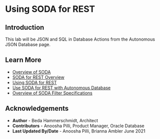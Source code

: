# Using SODA for REST

## Introduction

This lab will be JSON and SQL in Database Actions from the Autonomous JSON Database page.

## Learn More

* [Overview of SODA](https://docs.oracle.com/en/database/oracle/simple-oracle-document-access/adsdi/overview-soda.html#GUID-BE42F8D3-B86B-43B4-B2A3-5760A4DF79FB)
* [SODA for REST Overview](https://docs.oracle.com/en/database/oracle/simple-oracle-document-access/rest/adrst/rest.html#GUID-CDCB8C6D-E830-4851-AED0-1BCBBCD1AC9A)
* [Using SODA for REST](https://docs.oracle.com/en/database/oracle/simple-oracle-document-access/rest/adrst/using-soda-rest.html#GUID-C67498D7-5783-4969-80EF-C180CEC1144A)
* [Use SODA for REST with Autonomous Database](https://docs.oracle.com/en/cloud/paas/autonomous-json-database/ajdug/ords-develop-oracle-soda-data-services.html)
* [Overview of SODA Filter Specifications](https://docs.oracle.com/en/database/oracle/simple-oracle-document-access/adsdi/overview-soda-filter-specifications-qbes.html#GUID-CB09C4E3-BBB1-40DC-88A8-8417821B0FBE)

## Acknowledgements

- **Author** - Beda Hammerschmidt, Architect
- **Contributors** - Anoosha Pilli, Product Manager, Oracle Database
- **Last Updated By/Date** - Anoosha Pilli, Brianna Ambler June 2021
